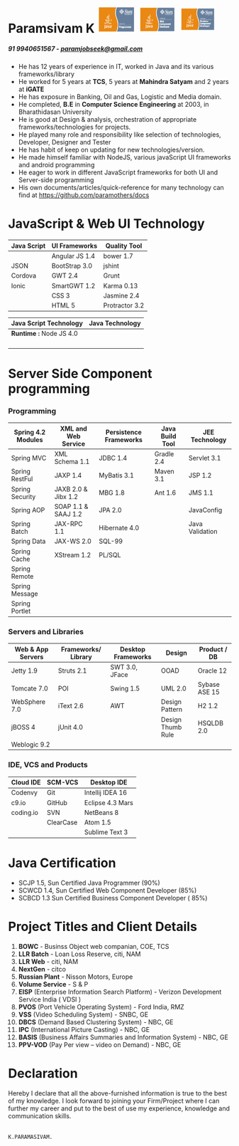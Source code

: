 
Paramsivam K                                            <img src="misc/SCJP.png" height="60" width="85" />  <img src="misc/SCWCD.png" height="60" width="85" />  <img src="misc/SCBCD.png" height="60" width="85" />
=======================================================================================================================================================================================================================================

##### 91 9940651567 - paramjobseek@gmail.com #####

* He has 12 years of experience in IT, worked in Java and its various
  frameworks/library
* He worked for 5 years at **TCS**, 5 years at **Mahindra Satyam** and 2
  years at **iGATE**
* He has exposure in Banking, Oil and Gas, Logistic and Media domain.
* He completed, **B.E** in **Computer Science Engineering** at 2003, in
  Bharathidasan University
* He is good at Design & analysis, orchestration of appropriate
  frameworks/technologies for projects.
* He played many role and responsibility like selection of technologies, Developer,  Designer and Tester
* He has habit of keep on updating for new technologies/version.
* He made himself familiar with NodeJS, various javaScript UI frameworks
  and android programming
* He eager to work in different JavaScript frameworks for both UI and
  Server-side programming
* His own documents/articles/quick-reference for many technology can
  find at https://github.com/paramothers/docs

JavaScript & Web UI Technology
==============================

| Java Script | UI Frameworks  | Quality Tool   |
| ----------- | -------------- | -------------- |
|  | Angular JS 1.4 | bower  1.7     |
| JSON        | BootStrap 3.0  | jshint         |
| Cordova     | GWT 2.4        | Grunt          |
| Ionic       | SmartGWT 1.2   | Karma   0.13   |
|             | CSS  3         | Jasmine 2.4    |
|             | HTML 5         | Protractor 3.2 |


|  Java Script Technology |  Java Technology  |
| ------------------    | ------------------- |
| **Runtime :** Node JS 4.0| |
| | |
| | |
| | |
| | |


Server Side Component programming
=================================

### Programming ###

| Spring 4.2 Modules | XML and Web Service | Persistence Frameworks | Java Build Tool | JEE Technology  |
| ------------------ | ------------------- | ---------------------- | --------------- | --------------- |
| Spring MVC         | XML Schema 1.1      | JDBC 1.4               | Gradle 2.4      | Servlet 3.1     |
| Spring RestFul     | JAXP 1.4            | MyBatis 3.1            | Maven 3.1       | JSP 1.2         |
| Spring Security    | JAXB 2.0 & Jibx 1.2 | MBG 1.8                | Ant 1.6         | JMS 1.1         |
| Spring AOP         | SOAP 1.1 & SAAJ 1.2 | JPA 2.0                |                 | JavaConfig      |
| Spring Batch       | JAX-RPC 1.1         | Hibernate 4.0          |                 | Java Validation |
| Spring Data        | JAX-WS 2.0          | SQL-99                 |                 |                 |
| Spring Cache       | XStream   1.2       | PL/SQL                 |                 |                 |
| Spring Remote      |                     |                        |                 |                 |
| Spring Message     |                     |                        |                 |                 |
| Spring Portlet     |                     |                        |                 |                 |

### Servers and Libraries ###

| Web & App Servers | Frameworks/ Library | Desktop Frameworks | Design            | Product / DB  |
| ----------------- | ------------------- | ------------------ | ----------------- | ------------- |
| Jetty 1.9         | Struts 2.1          | SWT 3.0, JFace     | OOAD              | Oracle 12     |
| Tomcate 7.0       | POI                 | Swing 1.5          | UML 2.0           | Sybase ASE 15 |
| WebSphere 7.0     | iText 2.6           | AWT                | Design Pattern    | H2   1.2      |
| jBOSS 4           | jUnit 4.0           |                    | Design Thumb Rule | HSQLDB  2.0   |
| Weblogic 9.2      |                     |                    |                   |               |


### IDE, VCS and Products ###

| Cloud IDE | SCM-VCS   | Desktop IDE      |
| --------- | --------- | ---------------- |
| Codenvy   | Git       | Intellij IDEA 16 |
| c9.io     | GitHub    | Eclipse 4.3 Mars |
| coding.io | SVN       | NetBeans 8       |
|           | ClearCase | Atom 1.5         |
|           |           | Sublime Text 3   |





Java Certification
==================

* SCJP 1.5, Sun Certified Java Programmer (90%)
* SCWCD 1.4, Sun Certified Web Component Developer (85%)
* SCBCD 1.3 Sun Certified Business Component Developer ( 85%)



Project Titles and Client Details
=================================


 1. **BOWC** - Businss Object web companian, COE, TCS
 2. **LLR Batch** - Loan Loss Reserve, citi, NAM
 3. **LLR Web** - citi, NAM
 4. **NextGen** - citco
 5. **Russian Plant** - Nisson Motors, Europe
 6. **Volume Service** - S & P
 7. **EISP** (Enterprise Information Search Platform) - Verizon
    Development Service India ( VDSI )
 8. **PVOS** (Port Vehicle Operating System) - Ford India, RMZ
 9. **VSS** (Video Scheduling System) - SNBC, GE
 10. **DBCS** (Demand Based Clustering System) - NBC, GE
 11. **IPC** (International Picture Casting) - NBC, GE
 12. **BASIS** (Business Affairs Summaries and Information System) - NBC,
    GE
 13. **PPV-VOD** (Pay Per view – video on Demand) - NBC, GE



Declaration
===========

Hereby I declare that all the above-furnished information is true to the
best of my knowledge. I look forward to joining your Firm/Project where
I can further my career and put to the best of use my experience,
knowledge and communication skills.

                                                                                       K.PARAMASIVAM.


